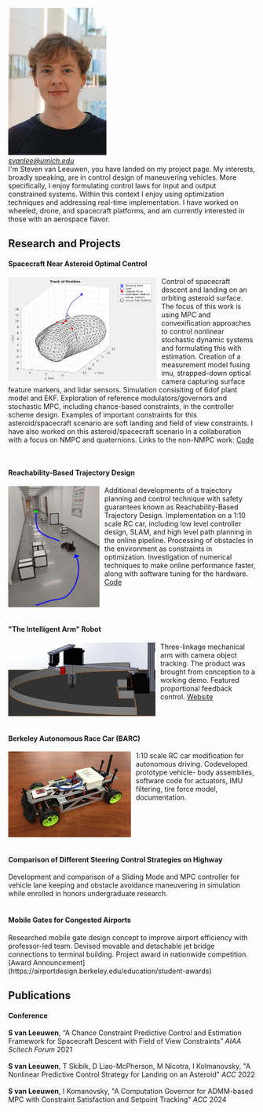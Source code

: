 <img src="github_profile.jpg" width="200" height="300"> <br> <em> svanlee@umich.edu </em> <br>
I'm Steven van Leeuwen, you have landed on my project page. My interests, broadly speaking, are in control design of maneuvering vehicles. More specifically, I enjoy formulating control laws for input and output constrained systems. Within this context I enjoy using optimization techniques and addressing real-time implementation. I have worked on wheeled, drone, and spacecraft platforms, and am currently interested in those with an aerospace flavor.
<h2> Research and Projects </h2>
<div id="exp1" width="100%">
<h4> Spacecraft Near Asteroid Optimal Control </h4>
<img src="asteroid1.png" style="float: left; padding-right: 10px; padding left: 10px" width="302" height="213" />
<p> Control of spacecraft descent and landing on an orbiting asteroid surface. The focus of this work is using MPC and convexification approaches to control nonlinear stochastic dynamic systems and formulating this with estimation. Creation of a measurement model fusing imu, strapped-down optical camera capturing surface feature markers, and lidar sensors. Simulation consisiting of 6dof plant model and EKF. Exploration of reference modulators/governors and stochastic MPC, including chance-based constraints, in the controller scheme design. Examples of important constraints for this asteroid/spacecraft scenario are soft landing and field of view constraints. I have also worked on this asteroid/spacecraft scenario in a collaboration with a focus on NMPC and quaternions. Links to the non-NMPC work: <a href="https://github.com/StevenvanLeeuwen/asteroid_scvx">Code</a> </p>
 </div>
 <div style="clear:both;"></div> <br>
<div id="exp2" width="100%">
<h4> Reachability-Based Trajectory Design </h4>
<img src="RTD.png" style="float: left; padding-right: 10px; padding left: 10px" width="186" height="247" />
<p> Additional developments of a trajectory planning and control technique with safety guarantees known as Reachability-Based Trajectory Design. Implementation on a 1:10 scale RC car, including low level controller design, SLAM, and high level path planning in the online pipeline. Processing of obstacles in the environment as constraints in optimization. Investigation of numerical techniques to make online performance faster, along with software tuning for the hardware. <a href="https://github.com/ramvasudevan/roahm-rover">Code</a> </p>
 </div>
 <div style="clear:both;"></div> <br>
<div id="exp3" width="100%">
<h4> "The Intelligent Arm" Robot </h4>
<img src="arm.jpg" width="300" height="150" style="float: left; padding-right: 10px; padding left: 10px"/> 
<p> Three-linkage mechanical arm with camera object tracking. The product was brought from conception to a working demo. Featured proportional feedback control. <a href="https://danielfmcms.wixsite.com/me102bintelligentarm">Website</a>  </p>
 </div>
 <div style="clear:both;"></div> <br>
<div id="exp4" width="100%">
<h4> Berkeley Autonomous Race Car (BARC) </h4>
<img src="barc.jpg" width="250" height="175" style="float: left; padding-right: 10px; padding left: 10px"/>
<p> 1:10 scale RC car modification for autonomous driving. Codeveloped prototype vehicle- body assemblies, software
code for actuators, IMU filtering, tire force model, documentation. </p>
</div>
<div style="clear:both;"></div> <br>
<h4> Comparison of Different Steering Control Strategies on Highway </h4>
Development and comparison of a Sliding Mode and MPC controller for vehicle lane keeping and
obstacle avoidance maneuvering in simulation while enrolled in honors undergraduate research. <br> <br>
<h4>Mobile Gates for Congested Airports </h4>
Researched mobile gate design concept to improve airport efficiency with professor-led team. Devised movable and
detachable jet bridge connections to terminal building. Project award in nationwide competition. [Award Announcement](https://airportdesign.berkeley.edu/education/student-awards)
<h2> Publications </h2>
<h4> Conference </h4>
<b>S van Leeuwen</b>, “A Chance Constraint Predictive Control and Estimation Framework for Spacecraft Descent with Field
of View Constraints” <em> AIAA Scitech Forum </em> 2021
<br/><br/>
<b>S van Leeuwen</b>, T Skibik, D Liao-McPherson, M Nicotra, I Kolmanovsky, "A Nonlinear Predictive Control Strategy for Landing on an Asteroid" <em> ACC </em> 2022
<br/><br/>
<b>S van Leeuwen</b>, I Komanovsky, "A Computation Governor for ADMM-based MPC with Constraint Satisfaction and Setpoint Tracking" <em> ACC </em> 2024


